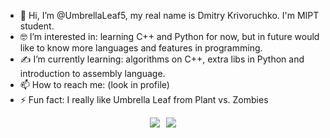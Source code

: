 - 🌴 Hi, I’m @UmbrellaLeaf5, my real name is Dmitry Krivoruchko. I'm MIPT student.
- 🤓 I’m interested in: learning C++ and Python for now, but in future would like to know more languages and features in programming.
- ✍ I’m currently learning: algorithms on C++, extra libs in Python and introduction to assembly language.
- 📫 How to reach me: (look in profile)
- ⚡ Fun fact: I really like Umbrella Leaf from Plant vs. Zombies

<div style="display: flex; justify-content: center; align-items: center;">
  <img src="https://github-readme-stats-git-masterrstaa-rickstaa.vercel.app/api/top-langs/?username=UmbrellaLeaf5&&show_icons=true&theme=dark" style="margin-right: 10px;">
  <img src="https://github-readme-stats-git-masterrstaa-rickstaa.vercel.app/api?username=UmbrellaLeaf5&&show_icons=true&theme=dark">
</div>
